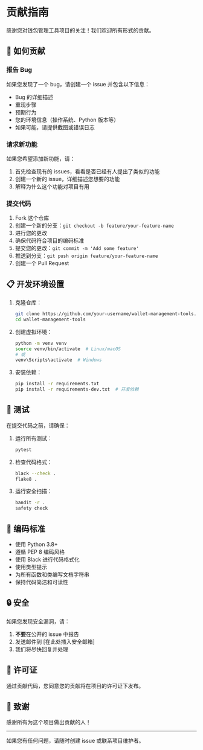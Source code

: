 # 贡献指南

感谢您对钱包管理工具项目的关注！我们欢迎所有形式的贡献。

## 🚀 如何贡献

### 报告 Bug

如果您发现了一个 bug，请创建一个 issue 并包含以下信息：

- Bug 的详细描述
- 重现步骤
- 预期行为
- 您的环境信息（操作系统、Python 版本等）
- 如果可能，请提供截图或错误日志

### 请求新功能

如果您希望添加新功能，请：

1. 首先检查现有的 issues，看看是否已经有人提出了类似的功能
2. 创建一个新的 issue，详细描述您想要的功能
3. 解释为什么这个功能对项目有用

### 提交代码

1. Fork 这个仓库
2. 创建一个新的分支：`git checkout -b feature/your-feature-name`
3. 进行您的更改
4. 确保代码符合项目的编码标准
5. 提交您的更改：`git commit -m 'Add some feature'`
6. 推送到分支：`git push origin feature/your-feature-name`
7. 创建一个 Pull Request

## 📋 开发环境设置

1. 克隆仓库：
   ```bash
   git clone https://github.com/your-username/wallet-management-tools.git
   cd wallet-management-tools
   ```

2. 创建虚拟环境：
   ```bash
   python -m venv venv
   source venv/bin/activate  # Linux/macOS
   # 或
   venv\Scripts\activate  # Windows
   ```

3. 安装依赖：
   ```bash
   pip install -r requirements.txt
   pip install -r requirements-dev.txt  # 开发依赖
   ```

## 🧪 测试

在提交代码之前，请确保：

1. 运行所有测试：
   ```bash
   pytest
   ```

2. 检查代码格式：
   ```bash
   black --check .
   flake8 .
   ```

3. 运行安全扫描：
   ```bash
   bandit -r .
   safety check
   ```

## 📝 编码标准

- 使用 Python 3.8+
- 遵循 PEP 8 编码风格
- 使用 Black 进行代码格式化
- 使用类型提示
- 为所有函数和类编写文档字符串
- 保持代码简洁和可读性

## 🔒 安全

如果您发现安全漏洞，请：

1. **不要**在公开的 issue 中报告
2. 发送邮件到 [在此处插入安全邮箱]
3. 我们将尽快回复并处理

## 📄 许可证

通过贡献代码，您同意您的贡献将在项目的许可证下发布。

## 🎉 致谢

感谢所有为这个项目做出贡献的人！

---

如果您有任何问题，请随时创建 issue 或联系项目维护者。 